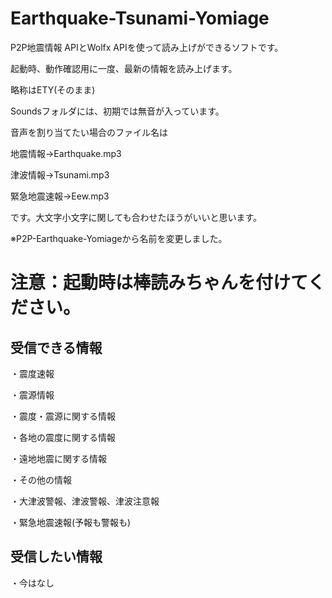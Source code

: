 # Earthquake-Tsunami-Yomiage
P2P地震情報 APIとWolfx APIを使って読み上げができるソフトです。

起動時、動作確認用に一度、最新の情報を読み上げます。

略称はETY(そのまま)

Soundsフォルダには、初期では無音が入っています。

音声を割り当てたい場合のファイル名は

地震情報→Earthquake.mp3

津波情報→Tsunami.mp3

緊急地震速報→Eew.mp3

です。大文字小文字に関しても合わせたほうがいいと思います。

※P2P-Earthquake-Yomiageから名前を変更しました。

# 注意：起動時は棒読みちゃんを付けてください。

## 受信できる情報
・震度速報

・震源情報

・震度・震源に関する情報

・各地の震度に関する情報

・遠地地震に関する情報

・その他の情報

・大津波警報、津波警報、津波注意報

・緊急地震速報(予報も警報も)
## 受信したい情報

・今はなし
